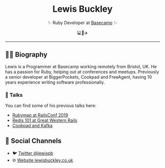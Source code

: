 <div class="info">
  <h1 class="name" align="center"><span>Lewis Buckley</span></h1>
  <p class="meta-data" align="center">
    ✨ Ruby Developer at <a target="_blank" rel="noopener noreferrer" href="https://www.basecamp.com">Basecamp</a> ✨<br/>
  </p>
  <p class="info-footer" align="center">
    💻🍹✈️
  </p>
</div>

---

## 👨‍💻 Biography

Lewis is a Programmer at Basecamp working remotely from Bristol, UK.  He has a passion for Ruby, helping out at conferences and meetups. Previously a senior developer at BiggerPockets, Cookpad and FreeAgent, having 10 years experience writing software professionally.

### 🎤 Talks

You can find some of his previous talks here:
- [Rubymap at RailsConf 2019](https://youtu.be/AI5wmnzzBqc?t=2532)
- [Redis 101 at Great Western Rails](https://speakerdeck.com/lewispb/redis-101)
- [Cookpad and Kafka](https://speakerdeck.com/lewispb/cookpad-and-kafka)

## 👥 Social Channels

- 🐦 [Twitter @lewispb](https://twitter.com/lewispb)
- 🌐 [Website lewisbuckley.co.uk](http://www.lewisbuckley.co.uk)
